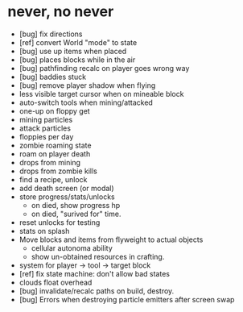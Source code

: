 # never, no never

* [bug] fix directions
* [ref] convert World "mode" to state
* [bug] use up items when placed
* [bug] places blocks while in the air
* [bug] pathfinding recalc on player goes wrong way
* [bug] baddies stuck
* [bug] remove player shadow when flying
* less visible target cursor when on mineable block
* auto-switch tools when mining/attacked
* one-up on floppy get
* mining particles
* attack particles
* floppies per day
* zombie roaming state
* roam on player death
* drops from mining
* drops from zombie kills
* find a recipe, unlock
* add death screen (or modal)
* store progress/stats/unlocks
  * on died, show progress hp
  * on died, "surived for" time.
* reset unlocks for testing
* stats on splash
* Move blocks and items from flyweight to actual objects
  * cellular autonoma ability
  * show un-obtained resources in crafting.
* system for player -> tool -> target block
* [ref] fix state machine: don't allow bad states
* clouds float overhead
* [bug] invalidate/recalc paths on build, destroy.
* [bug] Errors when destroying particle emitters after screen swap

